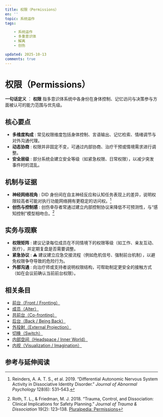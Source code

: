 ```yaml
---
title: 权限（Permissions）
en: ''
topic: 系统运作
tags:

    - 系统运作
    - 多重意识体
    - 解离
    - 创伤

updated: 2025-10-13
comments: true
---
```


# 权限（Permissions）

**一句话定义** ： **权限** 指多意识体系统中各身份在身体控制、记忆访问与决策参与方面被认可的能力范围与优先级。

## 核心要点

- **多维度构成** : 常见权限维度包括身体控制、言语输出、记忆检索、情绪调节与对外沟通代理。
- **动态协商** : 权限并非固定不变，可通过内部协商、治疗干预或情境需求进行调整。
- **安全层级** : 部分系统会建立安全等级（如紧急权限、日常权限），以减少突发事件时的混乱。

## 机制与证据

- **神经网络视角** : DID 身份间在自主神经反应和认知任务表现上的差异，说明权限较高者可能对执行功能网络拥有更稳定的访问权。[^reinders2019]
- **创伤与控制感** : 创伤幸存者常通过建立内部控制协议来降低不可预测性，与“感知控制”模型相吻合。[^roth2018]

## 实务与观察

- **权限矩阵** : 建议记录每位成员在不同情境下的权限等级（如工作、亲友互动、医疗），并定期复盘是否需要调整。
- **紧急协议** : ⚠ 建议建立应急交接流程（例如危机信号、强制前台机制），以避免权限争夺导致的危险行为。
- **外部沟通** : 向治疗师或支持者说明权限结构，可帮助制定更安全的接触方式（如在会议前确认当前前台权限）。

## 相关条目

- [前台（Front / Fronting）](Front-Fronting.md)
- [成员（Alter）](Alter.md)
- [共前台（Co-fronting）](Co-Fronting.md)
- [后台（Back / Being Back）](Back-Being-Back.md)
- [外投射（External Projection）](External-Projection.md)
- [切换（Switch）](Switch.md)
- [内部空间（Headspace / Inner World）](Headspace-Inner-World.md)
- [内视（Visualization / Imagination）](Visualization-Imagination.md)

## 参考与延伸阅读

[^reinders2019]: Reinders, A. A. T. S., et al. 2019. “Differential Autonomic Nervous System Activity in Dissociative Identity Disorder.” _Journal of Abnormal Psychology_ 128(6): 531–543.
[^roth2018]: Roth, T. L., & Friedman, M. J. 2018. “Trauma, Control, and Dissociation: Clinical Implications for Safety Planning.” _Journal of Trauma & Dissociation_ 19(2): 123–138.
[Pluralpedia: Permissions](https://pluralpedia.org/w/Permissions)
